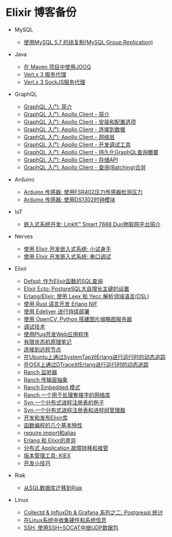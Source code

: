 # Elixir 博客备份
- MySQL
    + [使用MySQL 5.7 的组复制(MySQL Group Replication)](docs/mysql/mgr.md)
- Java
    + [在 Maven 项目中使用JOOQ](docs/java/jooq-maven.md)
    + [Vert.x 3 服务代理](docs/java/vertx-service-proxy.md)
    + [Vert.x 3 SockJS服务代理](docs/java/vertx-sockjs-service-proxy.md)
- GraphQL

    + [GraphQL 入门: 简介](docs/graphql/introduction.md)
    + [GraphQL 入门: Apollo Client - 简介](docs/graphql/apollo-client-introduction.md)
    + [GraphQL 入门: Apollo Client - 安装和配置选项](docs/graphql/apollo-client-installation-and-configuration.md)
    + [GraphQL 入门: Apollo Client - 连接到数据](docs/graphql/apollo-client-connecting-data.md)
    + [GraphQL 入门: Apollo Client - 网络层](docs/graphql/apollo-client-network-layer.md)
    + [GraphQL 入门: Apollo Client - 开发调试工具](docs/graphql/apollo-client-debug-tools.md)
    + [GraphQL 入门: Apollo Client - 持久化GraphQL查询概要](docs/graphql/apollo-client-persist-query.md)
    + [GraphQL 入门: Apollo Client - 存储API](docs/graphql/apollo-client-store-api.md)
    + [GraphQL 入门: Apollo Client - 查询(Batching)合并](docs/graphql/apollo-client-batching.md)

- Arduino
    + [Arduino 传感器: 使用FSR402压力传感器检测压力](docs/arduino/fsr402.md)
    + [Arduino 传感器: 使用DS1302时钟模块](docs/arduino/ds1302.md)

- IoT
    + [嵌入式系统开发: LinkIt™ Smart 7688 Duo物联网平台简介](docs/iot/linkit_smart_7688_duo.md)

- Nerves
    + [使用 Elixir 开发嵌入式系统: 小试身手](docs/nerves/nerves-rpi3.md)
    + [使用 Elixir 开发嵌入式系统: 串口调试](docs/nerves/nerves-rpi3-serial-port.md)

- Elixir
    + [Defsql: 作为Elixir函数的SQL查询](docs/elixir/defql.md)
    + [Elixir Ecto: PostgreSQL大自增长主键的设置](docs/elixir/postgres_bigserial.md)
    + [Erlang/Elixir: 使用 Leex 和 Yecc 解析领域语言(DSL)](docs/elixir/parse_dsl_with_leex_and_yecc.md)
    + [使用 Rust 语言开发 Erlang NIF](docs/write_nif_with_rust.md)
    + [使用 Edeliver 进行持续部署](docs/elixir/edeliver.md)
    + [使用 OpenCV, Python 搭建图片缩略图服务器](docs/elixir/opencv-thumbnail-server.md)
    + [调试技术](docs/elixir/debug.md)
    + [使用Plug开发Web应用程序](docs/elixir/develop-web-app-with-plug.md)
    + [有限状态机原理笔记](docs/elixir/fsm.md)
    + [连接到远程节点](docs/elixir/connect-to-remote-node.md)
    + [在Ubuntu上通过SystemTap对Erlang进行运行时的动态追踪](docs/elixir/ubuntu-systemtap.md)
    + [在OSX上通过DTrace对Erlang进行运行时的动态追踪](docs/elixir/osx-dtrace.md)
    + [Ranch 监听器](docs/elixir/ranch-listener.md)
    + [Ranch 传输层抽象](docs/elixir/ranch-transport.md)
    + [Ranch Embedded 模式](docs/elixir/ranch-embedded.md)
    + [Ranch 一个用于处理套接字的网络库](docs/elixir/ranch.md)
    + [Syn,一个分布式进程注册表的例子](docs/elixir/syn-example.md)
    + [Syn,一个分布式进程注册表和进程组管理器](docs/elixir/continuous-deployment-with-edeliver.md)
    + [开发和发布Elixir库](docs/elixir/develop-and-publish-elixir-library.md)
    + [函数编程的几个基本特性](docs/elixir_function_basic_feature.md)
    + [require,import和alias](docs/elixir/require-import-alias.md)
    + [Erlang 和 Elixir的差异](docs/elixir/different-between-erlang-and-elixir.md)
    + [分布式 Application 故障转移和接管](docs/elixir/distributed-application.md)
    + [版本管理工具: KIEX](docs/elixir/kiex.md)
    + [开发小技巧](docs/elixir/tips.md)
- Riak
    + [从SQL数据库迁移到Riak](docs/riak/sql-migrate-to-riak.md)
- Linux
    + [Collectd  & InfluxDb & Grafana 系列之二: Postgresql 统计](docs/grafana_postgres.md)
    + [在Linux系统中收集硬件和系统信息](docs/show_hardware_info.md)
    + [SSH: 使用SSH+SOCAT中继UDP数据包](docs/relay_udp_package_with_ssh.md)

